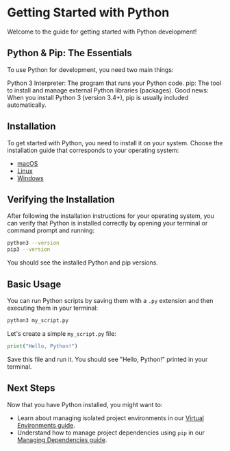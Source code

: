 # Getting Started with Python

Welcome to the guide for getting started with Python development!

## Python & Pip: The Essentials
To use Python for development, you need two main things:

Python 3 Interpreter: The program that runs your Python code.
pip: The tool to install and manage external Python libraries (packages).
Good news: When you install Python 3 (version 3.4+), pip is usually included automatically.

## Installation

To get started with Python, you need to install it on your system. Choose the installation guide that corresponds to your operating system:

- [macOS](./install/macos.md)
- [Linux](./install/linux.md)
- [Windows](./install/windows.md)

## Verifying the Installation

After following the installation instructions for your operating system, you can verify that Python is installed correctly by opening your terminal or command prompt and running:

```bash
python3 --version
pip3 --version
````

You should see the installed Python and pip versions.

## Basic Usage

You can run Python scripts by saving them with a `.py` extension and then executing them in your terminal:

```bash
python3 my_script.py
```

Let's create a simple `my_script.py` file:

```python
print("Hello, Python!")
```

Save this file and run it. You should see "Hello, Python\!" printed in your terminal.

## Next Steps

Now that you have Python installed, you might want to:

  - Learn about managing isolated project environments in our [Virtual Environments guide](./virtual-environments.md).
  - Understand how to manage project dependencies using `pip` in our [Managing Dependencies guide](./dependencies.md).
